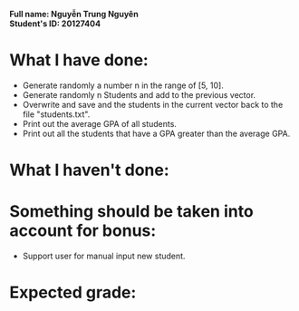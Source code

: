**Full name: Nguyễn Trung Nguyên**\
**Student's ID: 20127404**

# What I have done:
* Generate randomly a number n in the range of [5, 10].
* Generate randomly n Students and add to the previous vector.
* Overwrite and save and the students in the current vector back to the file "students.txt".
* Print out the average GPA of all students.
* Print out all the students that have a GPA greater than the average GPA.

# What I haven't done:


# Something should be taken into account for bonus:
* Support user for manual input new student.

# Expected grade:
